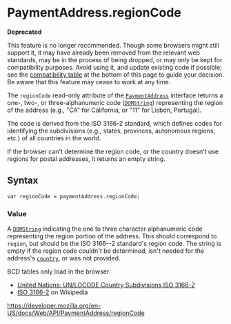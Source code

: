 PaymentAddress.regionCode
=========================

**Deprecated**

This feature is no longer recommended. Though some browsers might still support it, it may have already been removed from the relevant web standards, may be in the process of being dropped, or may only be kept for compatibility purposes. Avoid using it, and update existing code if possible; see the [compatibility table](#browser_compatibility) at the bottom of this page to guide your decision. Be aware that this feature may cease to work at any time.

The `regionCode` read-only attribute of the [`PaymentAddress`](../paymentaddress) interface returns a one-, two-, or three-alphanumeric code ([`DOMString`](../domstring)) representing the region of the address (e.g., "CA" for California, or "11" for Lisbon, Portugal).

The code is derived from the ISO 3166-2 standard, which defines codes for identifying the subdivisions (e.g., states, provinces, autonomous regions, etc.) of all countries in the world.

If the browser can't determine the region code, or the country doesn't use regions for postal addresses, it returns an empty string.

Syntax
------

    var regionCode = paymentAddress.regionCode;

### Value

A [`DOMString`](../domstring) indicating the one to three character alphanumeric code representing the region portion of the address. This should correspond to `region`, but should be the ISO 3166--2 standard's region code. The string is empty if the region code couldn't be determined, isn't needed for the address's [`country`](country), or was not provided.

BCD tables only load in the browser

-   [United Nations: UN/LOCODE Country Subdivisions ISO 3166-2](https://www.unece.org/cefact/locode/subdivisions.html)
-   [ISO 3166-2](https://en.wikipedia.org/wiki/ISO_3166-2) on Wikipedia

<a href="https://developer.mozilla.org/en-US/docs/Web/API/PaymentAddress/regionCode" class="_attribution-link">https://developer.mozilla.org/en-US/docs/Web/API/PaymentAddress/regionCode</a>
